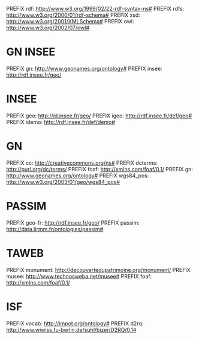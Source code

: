 
PREFIX rdf: <http://www.w3.org/1999/02/22-rdf-syntax-ns#>
PREFIX rdfs: <http://www.w3.org/2000/01/rdf-schema#>
PREFIX xsd: <http://www.w3.org/2001/XMLSchema#>
PREFIX owl: <http://www.w3.org/2002/07/owl#>

# GN INSEE

PREFIX gn: <http://www.geonames.org/ontology#>
PREFIX insee: <http://rdf.insee.fr/geo/>

# INSEE

PREFIX geo: <http://id.insee.fr/geo/>
PREFIX igeo: <http://rdf.insee.fr/def/geo#>
PREFIX idemo: <http://rdf.insee.fr/def/demo#>

# GN

PREFIX cc: <http://creativecommons.org/ns#>
PREFIX dcterms: <http://purl.org/dc/terms/>
PREFIX foaf: <http://xmlns.com/foaf/0.1/>
PREFIX gn: <http://www.geonames.org/ontology#>
PREFIX wgs84_pos: <http://www.w3.org/2003/01/geo/wgs84_pos#>

# PASSIM

PREFIX geo-fr: <http://rdf.insee.fr/geo/>
PREFIX passim: <http://data.lirmm.fr/ontologies/passim#>

# TAWEB

PREFIX monument: <http://decouvertedupatrimoine.org/monument/>
PREFIX musee: <http://www.technosweba.net/musee#>
PREFIX foaf: <http://xmlns.com/foaf/0.1/>

# ISF 

PREFIX vocab: <http://impot.org/ontology#>
PREFIX d2rq: <http://www.wiwiss.fu-berlin.de/suhl/bizer/D2RQ/0.1#>
